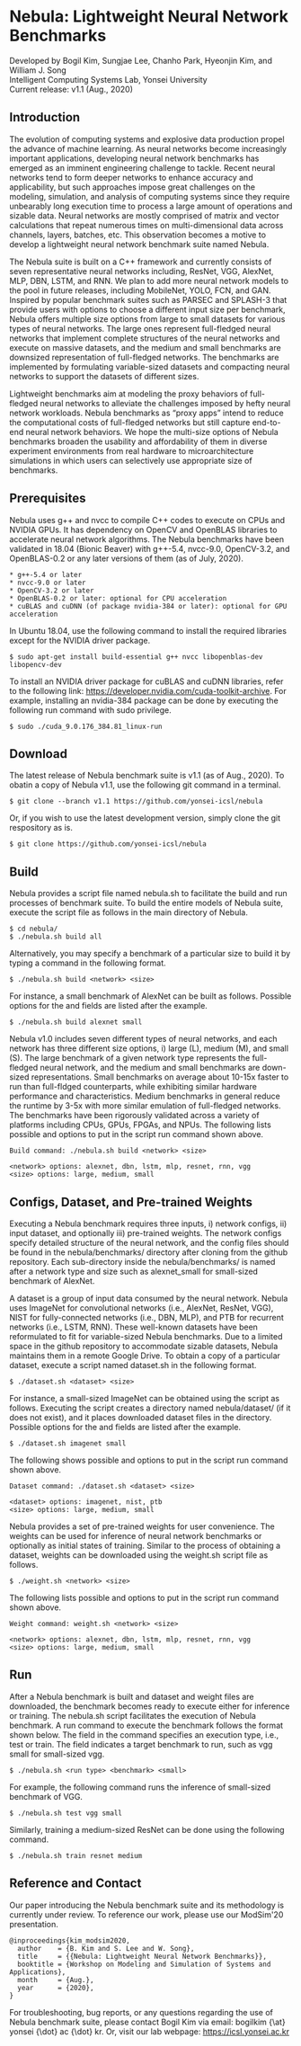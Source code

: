 # Nebula: Lightweight Neural Network Benchmarks
Developed by Bogil Kim, Sungjae Lee, Chanho Park, Hyeonjin Kim, and William J. Song\
Intelligent Computing Systems Lab, Yonsei University\
Current release: v1.1 (Aug., 2020)

## Introduction
The evolution of computing systems and explosive data production propel the advance of machine learning. As neural networks become increasingly important applications, developing neural network benchmarks has emerged as an imminent engineering challenge to tackle. Recent neural networks tend to form deeper networks to enhance accuracy and applicability, but such approaches impose great challenges on the modeling, simulation, and analysis of computing systems since they require unbearably long execution time to process a large amount of operations and sizable data. Neural networks are mostly comprised of matrix and vector calculations that repeat numerous times on multi-dimensional data across channels, layers, batches, etc. This observation becomes a motive to develop a lightweight neural network benchmark suite named Nebula.

The Nebula suite is built on a C++ framework and currently consists of seven representative neural networks including, ResNet, VGG, AlexNet, MLP, DBN, LSTM, and RNN. We plan to add more neural network models to the pool in future releases, including MobileNet, YOLO, FCN, and GAN. Inspired by popular benchmark suites such as PARSEC and SPLASH-3 that provide users with options to choose a different input size per benchmark, Nebula offers multiple size options from large to small datasets for various types of neural networks. The large ones represent full-fledged neural networks that implement complete structures of the neural networks and execute on massive datasets, and the medium and small benchmarks are downsized representation of full-fledged networks. The benchmarks are implemented by formulating variable-sized datasets and compacting neural networks to support the datasets of different sizes.

Lightweight benchmarks aim at modeling the proxy behaviors of full-fledged neural networks to alleviate the challenges imposed by hefty neural network workloads. Nebula benchmarks as “proxy apps” intend to reduce the computational costs of full-fledged networks but still capture end-to-end neural network behaviors. We hope the multi-size options of Nebula benchmarks broaden the usability and affordability of them in diverse experiment environments from real hardware to microarchitecture simulations in which users can selectively use appropriate size of benchmarks.


## Prerequisites
Nebula uses g++ and nvcc to compile C++ codes to execute on CPUs and NVIDIA GPUs. It has dependency on OpenCV and OpenBLAS libraries to accelerate neural network algorithms. The Nebula benchmarks have been validated in 18.04 (Bionic Beaver) with g++-5.4, nvcc-9.0, OpenCV-3.2, and OpenBLAS-0.2 or any later versions of them (as of July, 2020).

    * g++-5.4 or later
    * nvcc-9.0 or later
    * OpenCV-3.2 or later
    * OpenBLAS-0.2 or later: optional for CPU acceleration
    * cuBLAS and cuDNN (of package nvidia-384 or later): optional for GPU acceleration

In Ubuntu 18.04, use the following command to install the required libraries except for the NVIDIA driver package.

    $ sudo apt-get install build-essential g++ nvcc libopenblas-dev libopencv-dev

To install an NVIDIA driver package for cuBLAS and cuDNN libraries, refer to the following link: https://developer.nvidia.com/cuda-toolkit-archive. For example, installing an nvidia-384 package can be done by executing the following run command with sudo privilege.

    $ sudo ./cuda_9.0.176_384.81_linux-run


## Download
The latest release of Nebula benchmark suite is v1.1 (as of Aug., 2020). To obatin a copy of Nebula v1.1, use the following git command in a terminal.

    $ git clone --branch v1.1 https://github.com/yonsei-icsl/nebula

Or, if you wish to use the latest development version, simply clone the git respository as is.

    $ git clone https://github.com/yonsei-icsl/nebula


## Build
Nebula provides a script file named nebula.sh to facilitate the build and run processes of benchmark suite. To build the entire models of Nebula suite, execute the script file as follows in the main directory of Nebula.

    $ cd nebula/
    $ ./nebula.sh build all

Alternatively, you may specify a benchmark of a particular size to build it by typing a command in the following format.

    $ ./nebula.sh build <network> <size>

For instance, a small benchmark of AlexNet can be built as follows. Possible options for the <network> and <size> fields are listed after the example.

    $ ./nebula.sh build alexnet small

Nebula v1.0 includes seven different types of neural networks, and each network has three different size options, i) large (L), medium (M), and small (S). The large benchmark of a given network type represents the full-fledged neural network, and the medium and small benchmarks are down-sized representations. Small benchmarks on average about 10-15x faster to run than full-fldged counterparts, while exhibiting similar hardware performance and characteristics. Medium benchmarks in general reduce the runtime by 3-5x with more similar emulation of full-fledged networks. The benchmarks have been rigorously validated across a variety of platforms including CPUs, GPUs, FPGAs, and NPUs. The following lists possible <network> and <size> options to put in the script run command shown above.

    Build command: ./nebula.sh build <network> <size>

    <network> options: alexnet, dbn, lstm, mlp, resnet, rnn, vgg
    <size> options: large, medium, small


## Configs, Dataset, and Pre-trained Weights
Executing a Nebula benchmark requires three inputs, i) network configs, ii) input dataset, and optionally iii) pre-trained weights. The network configs specify detailed structure of the neural network, and the config files should be found in the nebula/benchmarks/ directory after cloning from the github repository. Each sub-directory inside the nebula/benchmarks/ is named after a network type and size such as alexnet_small for small-sized benchmark of AlexNet.

A dataset is a group of input data consumed by the neural network. Nebula uses ImageNet for convolutional networks (i.e., AlexNet, ResNet, VGG), NIST for fully-connected networks (i.e., DBN, MLP), and PTB for recurrent networks (i.e., LSTM, RNN). These well-known datasets have been reformulated to fit for variable-sized Nebula benchmarks. Due to a limited space in the github repository to accommodate sizable datasets, Nebula maintains them in a remote Google Drive. To obtain a copy of a particular dataset, execute a script named dataset.sh in the following format.

    $ ./dataset.sh <dataset> <size>

For instance, a small-sized ImageNet can be obtained using the script as follows. Executing the script creates a directory named nebula/dataset/ (if it does not exist), and it places downloaded dataset files in the directory. Possible options for the <dataset> and <size> fields are listed after the example.

    $ ./dataset.sh imagenet small

The following shows possible <dataset> and <size> options to put in the script run command shown above.

    Dataset command: ./dataset.sh <dataset> <size>

    <dataset> options: imagenet, nist, ptb
    <size> options: large, medium, small

Nebula provides a set of pre-trained weights for user convenience. The weights can be used for inference of neural network benchmarks or optionally as initial states of training. Similar to the process of obtaining a dataset, weights can be downloaded using the weight.sh script file as follows.

    $ ./weight.sh <network> <size>

The following lists possible <network> and <size> options to put in the script run command shown above.

    Weight command: weight.sh <network> <size>

    <network> options: alexnet, dbn, lstm, mlp, resnet, rnn, vgg
    <size> options: large, medium, small


## Run
After a Nebula benchmark is built and dataset and weight files are downloaded, the benchmark becomes ready to execute either for inference or training. The nebula.sh script facilitates the execution of Nebula benchmark. A run command to execute the benchmark follows the format shown below. The <run type> field in the command specifies an execution type, i.e., test or train. The <benchmark> field indicates a target benchmark to run, such as vgg small for small-sized vgg.

    $ ./nebula.sh <run type> <benchmark> <small>

For example, the following command runs the inference of small-sized benchmark of VGG.

    $ ./nebula.sh test vgg small

Similarly, training a medium-sized ResNet can be done using the following command.

    $ ./nebula.sh train resnet medium


## Reference and Contact
Our paper introducing the Nebula benchmark suite and its methodology is currently under review. To reference our work, please use our ModSim'20 presentation.

    @inproceedings{kim_modsim2020,
      author    = {B. Kim and S. Lee and W. Song},
      title     = {{Nebula: Lightweight Neural Network Benchmarks}},
      booktitle = {Workshop on Modeling and Simulation of Systems and Applications},
      month     = {Aug.},
      year      = {2020},
    }

For troubleshooting, bug reports, or any questions regarding the use of Nebula benchmark suite, please contact Bogil Kim via email: bogilkim {\at} yonsei {\dot} ac {\dot} kr. Or, visit our lab webpage: https://icsl.yonsei.ac.kr
